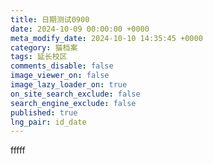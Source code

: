 ```yaml
---
title: 日期测试0900
date: 2024-10-09 00:00:00 +0000
meta_modify_date: 2024-10-10 14:35:45 +0000
category: 猫档案
tags: 延长校区
comments_disable: false
image_viewer_on: false
image_lazy_loader_on: true
on_site_search_exclude: false
search_engine_exclude: false
published: true
lng_pair: id_date
---
```

fffff